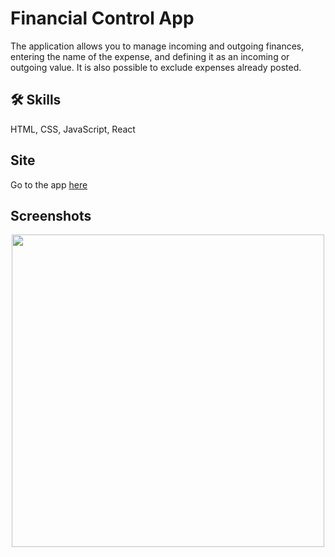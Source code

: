 # Financial Control App
The application allows you to manage incoming and outgoing finances, entering the name of the expense, and defining it as an incoming or outgoing value.
It is also possible to exclude expenses already posted.

## 🛠 Skills
HTML, CSS, JavaScript, React

## Site
Go to the app [here](https://financial-control-app.netlify.app//)

## Screenshots
<div align="center">
<img src="https://user-images.githubusercontent.com/37091987/229634778-962418eb-c604-4d7f-bb79-dde895d5cdb2.png" width="500px" />
</div>
